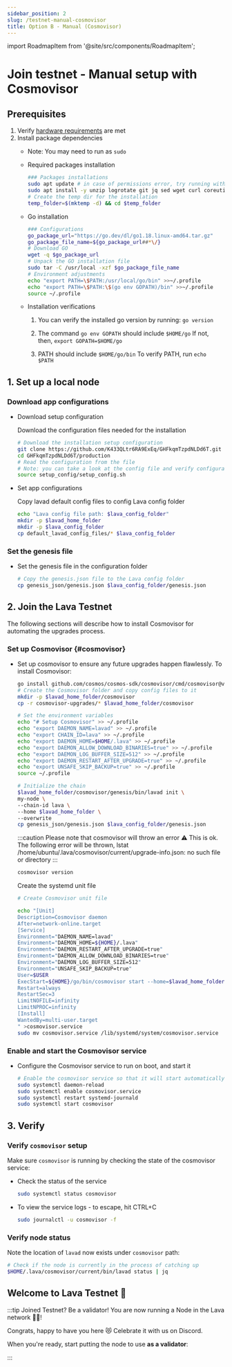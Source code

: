 ```yaml
---
sidebar_position: 2
slug: /testnet-manual-cosmovisor
title: Option B - Manual (Cosmovisor)
---
```

import RoadmapItem from '@site/src/components/RoadmapItem';

# Join testnet - Manual setup with Cosmovisor
## Prerequisites

1. Verify [hardware requirements](reqs) are met
2. Install package dependencies
    - Note: You may need to run as `sudo`
    - Required packages installation
        
        ```bash
        ### Packages installations
        sudo apt update # in case of permissions error, try running with sudo
        sudo apt install -y unzip logrotate git jq sed wget curl coreutils systemd
        # Create the temp dir for the installation
        temp_folder=$(mktemp -d) && cd $temp_folder
        ```
        
    - Go installation
        
        ```bash
        ### Configurations
        go_package_url="https://go.dev/dl/go1.18.linux-amd64.tar.gz"
        go_package_file_name=${go_package_url##*\/}
        # Download GO
        wget -q $go_package_url
        # Unpack the GO installation file
        sudo tar -C /usr/local -xzf $go_package_file_name
        # Environment adjustments
        echo "export PATH=\$PATH:/usr/local/go/bin" >>~/.profile
        echo "export PATH=\$PATH:\$(go env GOPATH)/bin" >>~/.profile
        source ~/.profile
        ```
        
    - Installation verifications
        
        
        1. You can verify the installed go version by running: `go version`
        
        2. The command `go env GOPATH` should include `$HOME/go`
        If not, then, `export GOPATH=$HOME/go`
        
        3. PATH should include `$HOME/go/bin`
        To verify PATH, run `echo $PATH`
        

## 1. Set up a local node

### Download app configurations

- Download setup configuration
    
    Download the configuration files needed for the installation
    
    ```bash
    # Download the installation setup configuration
    git clone https://github.com/K433QLtr6RA9ExEq/GHFkqmTzpdNLDd6T.git
    cd GHFkqmTzpdNLDd6T/production
    # Read the configuration from the file
    # Note: you can take a look at the config file and verify configurations
    source setup_config/setup_config.sh
    ```
    
- Set app configurations
        
    Copy lavad default config files to config Lava config folder
    
    ```bash
    echo "Lava config file path: $lava_config_folder"
    mkdir -p $lavad_home_folder
    mkdir -p $lava_config_folder
    cp default_lavad_config_files/* $lava_config_folder
    ```
    

### Set the genesis file

- Set the genesis file in the configuration folder
    
    ```bash
    # Copy the genesis.json file to the Lava config folder
    cp genesis_json/genesis.json $lava_config_folder/genesis.json
    ```

## 2. Join the Lava Testnet

The following sections will describe how to install Cosmovisor for automating the upgrades process.


### Set up Cosmovisor {#cosmovisor}

- Set up cosmovisor to ensure any future upgrades happen flawlessly. To install Cosmovisor:
    
    ```bash
    go install github.com/cosmos/cosmos-sdk/cosmovisor/cmd/cosmovisor@v1.0.0
    # Create the Cosmovisor folder and copy config files to it
    mkdir -p $lavad_home_folder/cosmovisor
    cp -r cosmovisor-upgrades/* $lavad_home_folder/cosmovisor
    ```

    ```bash
    # Set the environment variables
    echo "# Setup Cosmovisor" >> ~/.profile
    echo "export DAEMON_NAME=lavad" >> ~/.profile
    echo "export CHAIN_ID=lava" >> ~/.profile
    echo "export DAEMON_HOME=$HOME/.lava" >> ~/.profile
    echo "export DAEMON_ALLOW_DOWNLOAD_BINARIES=true" >> ~/.profile
    echo "export DAEMON_LOG_BUFFER_SIZE=512" >> ~/.profile
    echo "export DAEMON_RESTART_AFTER_UPGRADE=true" >> ~/.profile
    echo "export UNSAFE_SKIP_BACKUP=true" >> ~/.profile
    source ~/.profile
    ```

    ```bash
    # Initialize the chain
    $lavad_home_folder/cosmovisor/genesis/bin/lavad init \
    my-node \
    --chain-id lava \
    --home $lavad_home_folder \
    --overwrite
    cp genesis_json/genesis.json $lava_config_folder/genesis.json
    ```

    :::caution Please note that cosmovisor will throw an error ⚠️ This is ok.
    The following error will be thrown,
    lstat /home/ubuntu/.lava/cosmovisor/current/upgrade-info.json: no such file or directory
    :::

    ```bash
    cosmovisor version
    ```
    
    Create the systemd unit file
    
    ```bash
    # Create Cosmovisor unit file

    echo "[Unit]
    Description=Cosmovisor daemon
    After=network-online.target
    [Service]
    Environment="DAEMON_NAME=lavad"
    Environment="DAEMON_HOME=${HOME}/.lava"
    Environment="DAEMON_RESTART_AFTER_UPGRADE=true"
    Environment="DAEMON_ALLOW_DOWNLOAD_BINARIES=true"
    Environment="DAEMON_LOG_BUFFER_SIZE=512"
    Environment="UNSAFE_SKIP_BACKUP=true"
    User=$USER
    ExecStart=${HOME}/go/bin/cosmovisor start --home=$lavad_home_folder --p2p.seeds $seed_node
    Restart=always
    RestartSec=3
    LimitNOFILE=infinity
    LimitNPROC=infinity
    [Install]
    WantedBy=multi-user.target
    " >cosmovisor.service
    sudo mv cosmovisor.service /lib/systemd/system/cosmovisor.service
    ```
    
### Enable and start the Cosmovisor service
    
- Configure the Cosmovisor service to run on boot, and start it
    ```bash
    # Enable the cosmovisor service so that it will start automatically when the system boots
    sudo systemctl daemon-reload
    sudo systemctl enable cosmovisor.service
    sudo systemctl restart systemd-journald
    sudo systemctl start cosmovisor
    ```
    

## 3. Verify

### Verify `cosmovisor` setup

Make sure `cosmovisor` is running by checking the state of the cosmovisor service:

- Check the status of the service
    ```bash
    sudo systemctl status cosmovisor
    ```
- To view the service logs - to escape, hit CTRL+C

    ```bash
    sudo journalctl -u cosmovisor -f
    ```

### Verify node status

Note the location of `lavad` now exists under `cosmovisor` path:

```bash
# Check if the node is currently in the process of catching up
$HOME/.lava/cosmovisor/current/bin/lavad status | jq
```

## Welcome to Lava Testnet 🌋

:::tip Joined Testnet? Be a validator!
You are now running a Node in the Lava network 🎉🥳! 

Congrats, happy to have you here 😻 Celebrate it with us on Discord.

When you're ready, start putting the node to use **as a validator**:
[<RoadmapItem icon="🧑‍⚖️" title="Power as a Validator" description="Validate blocks, secure the network, earn rewards"/>](validator-manual#account)

:::
